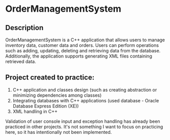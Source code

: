 # OrderManagementSystem

## Description
OrderManagementSystem is a C++ application that allows users to manage inventory data, customer data and orders. Users can perform operations such as adding, updating, deleting and retrieving data from the database. Additionally, the application supports generating XML files containing retrieved data.

## Project created to practice:
1. C++ application and classes design (such as creating abstraction or minimizing dependencies among classes)
2. Integrating databases with C++ applications (used database - Oracle Database Express Edition (XE))
3. XML handling in C++

Validation of user console input and exception handling has already been practiced in other projects. It's not something I want to focus on practicing here, so it has intentionally not been implemented.
